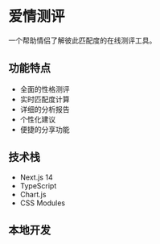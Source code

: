 # 爱情测评

一个帮助情侣了解彼此匹配度的在线测评工具。

## 功能特点

- 全面的性格测评
- 实时匹配度计算
- 详细的分析报告
- 个性化建议
- 便捷的分享功能

## 技术栈

- Next.js 14
- TypeScript
- Chart.js
- CSS Modules

## 本地开发 